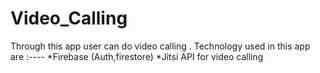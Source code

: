# Video_Calling
Through this app user can do video calling .
Technology used in this app are :----
*Firebase (Auth,firestore)
*Jitsi API for video calling
